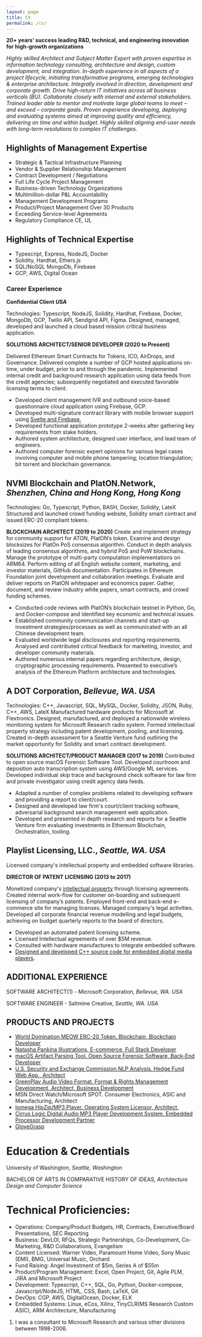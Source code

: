 ```yaml
---
layout: page
title: CV 
permalink: /cv/
---
```


**20+ years’ success leading R&D, technical, and engineering innovation for high-growth organizations**

_Highly skilled Architect and Subject Matter Expert with proven expertise in information technology consulting, architecture and design, custom development, and integration. In-depth experience in all aspects of a project lifecycle, initiating transformative programs, emerging technologies & enterprise architecture. Integrally involved in direction, development and corporate growth. Drive high-return IT initiatives across all business verticals (BU). Collaborate closely with internal and external stakeholders. Trained leader able to mentor and motivate large global teams to meet – and exceed – corporate goals. Proven experience developing, deploying and evaluating systems aimed at improving quality and efficiency, delivering on time and within budget. Highly skilled aligning end-user needs with long-term resolutions to complex IT challenges._

## Highlights of Management Expertise
*	Strategic & Tactical Infrastructure Planning
*	Vendor & Supplier Relationship Management
*	Contract Development / Negotiations
*	Full Life Cycle Project Management
*	Business-driven Technology Organizations
*	Multimillion-dollar P&L Accountability
*	Management Development Programs
*	Product/Project Management Over 30 Products
*	Exceeding Service-level Agreements
*	Regulatory Compliance CE, UL
## Highlights of Technical Expertise
*   Typescript, Express, NodeJS, Docker
*   Solidity, Hardhat, Ethers.js
*   SQL/NoSQL MongoDb, Firebase
*   GCP, AWS, Digital Ocean
### Career Experience

**Confidential Client _USA_**

Technologies: Typescript, NodeJS, Solidity, Hardhat, Firebase, Docker, MongoDb, GCP, Twilio API, Sendgrid API, Figma.
Designed, managed, developed and launched a cloud based mission critical business application.

**SOLUTIONS ARCHITECT/SENIOR DEVELOPER (2020 to Present)**

Delivered Ethereum Smart Contracts for Tokens, ICO, AirDrops, and Governance. Delivered complete a number of GCP hosted applications on-time, under budget, prior to and through the pandemic. Implemented internal credit and background research application using data feeds from the credit agencies; subsequently negotiated and executed favorable licensing terms to client.

* Developed client management IVR and outbound voice-based questionnaire cloud application using Firebase, GCP.
* Developed multi-signature contract library with mobile browser support using [Svelte and Firebase.](https://github.com/pleasemarkdarkly/svelte-qr-reader-writer)
* Developed functional application prototype 2-weeks after gathering key requirements from stake holders.
* Authored system architecture, designed user interface, and lead team of engineers.
* Authored computer forensic expert opinions for various legal cases involving computer and mobile phone tampering; location triangulation; bit torrent and blockchain governance.

## NVMI Blockchain and PlatON.Network, _Shenzhen, China and Hong Kong, Hong Kong_

Technologies: Go, Typescript, Python, BASH, Docker, Solidity, LateX
Structured and launched crowd funding website, Solidity smart contract and issued ERC-20 compliant tokens. 

**BLOCKCHAIN ARCHITECT (2019 to 2020)**
Create and implement strategy for community support for ATON, PlatON’s token. Examine and design blocksizes for PlatOn PoS consensus algorithm. Conduct in depth analysis of leading consensus algorithms, and hybrid PoS and PoW blockchains. Manage the prototype of multi-party computation implementations on ARM64. Perform editing of all English website content, marketing, and investor materials, GitHub documentation. Participates in Ethereum Foundation joint development and collaboration meetings. Evaluate and deliver reports on PlatON whitepaper and economics paper. Gather, document, and review industry white papers, smart contracts, and crowd funding schemes.

*	Conducted code reviews with PlatON’s blockchain testnet in Python, Go, and Docker-compose and identified key economic and technical issues.
*	Established community communication channels and start-up investment strategies/processes as well as communicated with an all Chinese development team.
*	Evaluated worldwide legal disclosures and reporting requirements. Analysed and contributed critical feedback for marketing, investor, and developer community materials.
*	Authored numerous internal papers regarding architecture, design, cryptographic processing requirements. Presented to executive’s analysis of the Ethereum Platform architecture and technologies.

## A DOT Corporation, _Bellevue, WA. USA_

Technologies: C++, Javascript, SQL, MySQL, Docker, Solidity, JSON, Ruby, C++, AWS, LateX
Manufactured hardware products for Microsoft at Flextronics. Designed, manufactured, and deployed a nationwide wireless monitoring system for Microsoft Research radio system.  Formed intellectual property strategy including patent development, pooling, and licensing. Created in-depth assessment for a Seattle Venture fund outlining the market opportunity for Solidity and smart contract development.

**SOLUTIONS ARCHITECT/PRODUCT MANAGER (2017 to 2019)**
Contributed to open source macOS Forensic Software Tool. Developed courtroom and deposition auto transcription system using AWS/Google ML services.  Developed individual skip trace and background check software for law firm and private investigator using credit agency data feeds.

*	Adapted a number of complex problems related to developing software and providing a report to client/court.
*	Designed and developed law firm's court/client tracking software, adversarial background search management web application.
*   Developed and presented in depth research and reports for a Seattle Venture firm evaluating investments in Ethereum Blockchain, Orchestration, tooling.

## Playlist Licensing, LLC., _Seattle, WA. USA_

Licensed company's intellectual property and embedded software libraries.

**DIRECTOR OF PATENT LICENSING (2013 to 2017)**

Monetized company's [intellectual property](https://pleasemarkdarkly.github.io/patents/us7667123.pdf) through licensing agreements. Created internal work-flow for customer on-boarding and subsequent licensing of company’s patents. Employed front-end and back-end e-commerce site for managing licenses. Managed company's legal activities. Developed all corporate financial revenue modelling and legal budgets, achieving on budget quarterly reports to the board of directors. 

*	Developed an automated patent licensing scheme.
*	Licensed Intellectual agreements of over $5M revenue.
*   Consulted with hardware manufactures to integrate embedded software.
*   [Designed and developed C++ source code for embedded digital media players](https://github.com/pleasemarkdarkly/adotcorporation).

## ADDITIONAL EXPERIENCE
SOFTWARE ARCHITECT(1) -  Microsoft Corporation, _Bellevue, WA. USA_

SOFTWARE ENGINEER   -  Saltmine Creative, _Seattle, WA. USA_
## PRODUCTS AND PROJECTS
*   [World Domination MEOW ERC-20 Token. Blockchain, Blockchain Developer](https://github.com/pleasemarkdarkly/proof_of_meow/blob/master/World_Domination_MEOW.sol)
*   [Natasha Pankina Illustrations,  E-commerce, Full Stack Developer](https://www.natasha-pankina.com)
*   [macOS Artifact Parsing Tool. Open Source Forensic Software, Back-End Developer](https://github.com/ydkhatri/mac_apt)
*   [U.S. Security and Exchange Commission NLP Analysis. Hedge Fund Web App., Architect](https://github.com/pleasemarkdarkly/sec_parser)
*   [GreenPlay Audio Video Format. Format & Rights Management Development, Architect, Business Development](https://github.com/pleasemarkdarkly/adotcorporation)
*   MSN Direct Watch/Microsoft SPOT. Consumer Electronics, ASIC and Manufacturing, Architect
*   [Iomega HipZip/MP3 Player. Operating System Licensor, Architect,](http://bit.ly/2Mjr0tp)
*   [Cirrus Logic Digital Audio MP3 Player Development System, Embedded Processor Development Partner](http://bit.ly/2Mjr0tp)
*   [GloveGrasp](http://www.hitl.washington.edu/research/multimodal/GestureGRASP.html)

# Education & Credentials
University of Washington, _Seattle, Washington_

BACHELOR OF ARTS IN COMPARATIVE HISTORY OF IDEAS, _Architecture Design and Computer Science_

# Technical Proficiencies: 
*   Operations: Company/Product Budgets, HR, Contracts, Executive/Board Presentations, SEC Reporting
*   Business:  DevLOI, RFQs, Strategic Partnerships, Co-Development, Co-Marketing, R&D Collaborations, Evangelism
*   Content Licensed: Warner Video, Paramount Home Video, Sony Music (EMI), BMG, Universal Music, Orchard
*   Fund Raising: Angel Investment of $5m, Series A of $55m
*   Product/Program Management: Excel, Open Project, Git, Agile PLM, JIRA and Microsoft Project
*   Development: Typescript, C++, SQL, Go, Python, Docker-compose, Javascript/NodeJS, HTML, CSS, Bash, LaTeX, Git
*   DevOps: CGP, AWS, DigitalOcean, Docker, ELK
*   Embedded Systems: Linux, eCos, Xilinx, TinyCLR(MS Research Custom ASIC), ARM Architecture, Manufacturing

1. I was a consultant to Microsoft Research and various other divisions between 1998-2006.